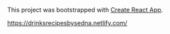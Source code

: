 This project was bootstrapped with [Create React App](https://github.com/facebook/create-react-app).

https://drinksrecipesbysedna.netlify.com/
